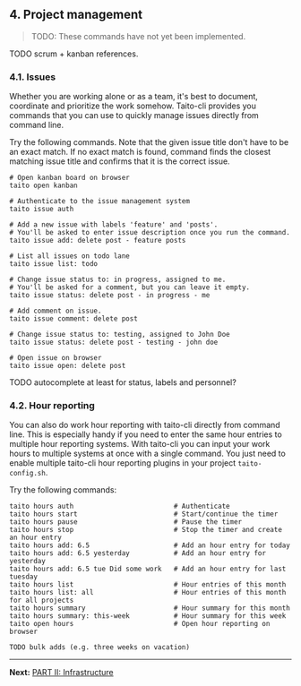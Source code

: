 ## 4. Project management

> TODO: These commands have not yet been implemented.

TODO scrum + kanban references.

### 4.1. Issues

Whether you are working alone or as a team, it's best to document, coordinate and prioritize the work somehow. Taito-cli provides you commands that you can use to quickly manage issues directly from command line.

Try the following commands. Note that the given issue title don't have to be an exact match. If no exact match is found, command finds the closest matching issue title and confirms that it is the correct issue.

```shell
# Open kanban board on browser
taito open kanban

# Authenticate to the issue management system
taito issue auth

# Add a new issue with labels 'feature' and 'posts'.
# You'll be asked to enter issue description once you run the command.
taito issue add: delete post - feature posts

# List all issues on todo lane
taito issue list: todo

# Change issue status to: in progress, assigned to me.
# You'll be asked for a comment, but you can leave it empty.
taito issue status: delete post - in progress - me

# Add comment on issue.
taito issue comment: delete post

# Change issue status to: testing, assigned to John Doe
taito issue status: delete post - testing - john doe

# Open issue on browser
taito issue open: delete post
```

TODO autocomplete at least for status, labels and personnel?

### 4.2. Hour reporting

You can also do work hour reporting with taito-cli directly from command line. This is especially handy if you need to enter the same hour entries to multiple hour reporting systems. With taito-cli you can input your work hours to multiple systems at once with a single command. You just need to enable multiple taito-cli hour reporting plugins in your project `taito-config.sh`.

Try the following commands:

```
taito hours auth                         # Authenticate
taito hours start                        # Start/continue the timer
taito hours pause                        # Pause the timer
taito hours stop                         # Stop the timer and create an hour entry
taito hours add: 6.5                     # Add an hour entry for today
taito hours add: 6.5 yesterday           # Add an hour entry for yesterday
taito hours add: 6.5 tue Did some work   # Add an hour entry for last tuesday
taito hours list                         # Hour entries of this month
taito hours list: all                    # Hour entries of this month for all projects
taito hours summary                      # Hour summary for this month
taito hours summary: this-week           # Hour summary for this week
taito open hours                         # Open hour reporting on browser

TODO bulk adds (e.g. three weeks on vacation)
```

---

**Next:** [PART II: Infrastructure](05-remote-environments.md)
